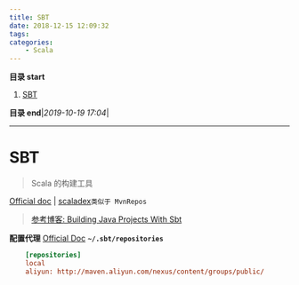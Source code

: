 ```yaml
---
title: SBT
date: 2018-12-15 12:09:32
tags: 
categories: 
    - Scala
---
```


**目录 start**
 
1. [SBT](#sbt)

**目录 end**|_2019-10-19 17:04_|
****************************************
# SBT
> Scala 的构建工具 

[Official doc](https://www.scala-sbt.org/documentation.html) | [scaladex](https://index.scala-lang.org/)`类似于 MvnRepos`

> [参考博客: Building Java Projects With Sbt](http://xerial.org/blog/2014/03/24/sbt/)

**配置代理** [Official Doc](https://www.scala-sbt.org/1.x/docs/Proxy-Repositories.html)
**`~/.sbt/repositories`**
```ini
    [repositories]
    local
    aliyun: http://maven.aliyun.com/nexus/content/groups/public/
```

